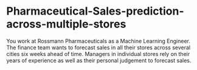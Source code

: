 # Pharmaceutical-Sales-prediction-across-multiple-stores
You work at Rossmann Pharmaceuticals as a Machine Learning Engineer. The finance team wants to forecast sales in all their stores across several cities six weeks ahead of time. Managers in individual stores rely on their years of experience as well as their personal judgement to forecast sales. 
